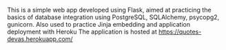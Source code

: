 This is a simple web app developed using Flask, aimed at practicing the basics of database integration using PostgreSQL, SQLAlchemy, psycopg2, gunicorn.
Also used to practice Jinja embedding and application deployment with Heroku
The application is hosted at https://quotes-devas.herokuapp.com/
